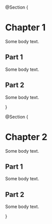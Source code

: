 
@Section {

# Chapter 1

Some body text.

## Part 1

Some body text.

## Part 2

Some body text.

}

@Section {

# Chapter 2

Some body text.

## Part 1

Some body text.

## Part 2

Some body text.

}
